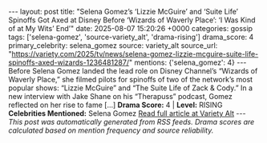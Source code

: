 --- layout: post title: "Selena Gomez’s ‘Lizzie McGuire’ and ‘Suite Life’ Spinoffs Got Axed at Disney Before ‘Wizards of Waverly Place’: ‘I Was Kind of at My Wits’ End’" date: 2025-08-07 15:20:26 +0000 categories: gossip tags: ['selena-gomez', 'source-variety_alt', 'drama-rising'] drama_score: 4 primary_celebrity: selena_gomez source: variety_alt source_url: "https://variety.com/2025/tv/news/selena-gomez-lizzie-mcguire-suite-life-spinoffs-axed-wizards-1236481287/" mentions: {'selena_gomez': 4} --- Before Selena Gomez landed the lead role on Disney Channel’s “Wizards of Waverly Place,” she filmed pilots for spinoffs of two of the network’s most popular shows: “Lizzie McGuire” and “The Suite Life of Zack & Cody.” In a new interview with Jake Shane on his “Therapuss” podcast, Gomez reflected on her rise to fame […] **Drama Score:** 4 | **Level:** RISING **Celebrities Mentioned:** Selena Gomez [Read full article at Variety Alt](https://variety.com/2025/tv/news/selena-gomez-lizzie-mcguire-suite-life-spinoffs-axed-wizards-1236481287/) --- *This post was automatically generated from RSS feeds. Drama scores are calculated based on mention frequency and source reliability.*
